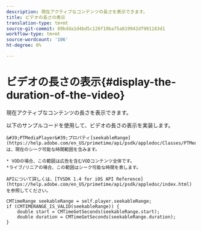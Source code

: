 ```yaml
---
description: 現在アクティブなコンテンツの長さを表示できます。
title: ビデオの長さの表示
translation-type: tm+mt
source-git-commit: 89bdda1d4bd5c126f19ba75a819942df901183d1
workflow-type: tm+mt
source-wordcount: '106'
ht-degree: 0%

---
```



# ビデオの長さの表示{#display-the-duration-of-the-video}

現在アクティブなコンテンツの長さを表示できます。

以下のサンプルコードを使用して、ビデオの長さの表示を実装します。

    &#39;PTMediaPlayer&#39;プロパティ[seekableRange](https://help.adobe.com/en_US/primetime/api/psdk/appledoc/Classes/PTMediaPlayer.html#//api/name/seekableRange)は、現在のシーク可能な時間範囲を含みます。
    
    * VODの場合、この範囲は広告を含むVODコンテンツ全体です。
    *ライブ/リニアの場合、この範囲はシーク可能な時間を表します。
    
    APIについて詳しくは、[TVSDK 1.4 for iOS API Reference](https://help.adobe.com/en_US/primetime/api/psdk/appledoc/index.html)を参照してください。

<!--<a id="example_A153BE3AC03F43C6BF3A156316A08CD3"></a>-->

```
CMTimeRange seekableRange = self.player.seekableRange;  
if (CMTIMERANGE_IS_VALID(seekableRange)) { 
    double start = CMTimeGetSeconds(seekableRange.start);  
    double duration = CMTimeGetSeconds(seekableRange.duration); 
}
```
